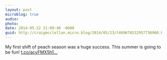 ```yaml
---
layout: post
microblog: true
audio: 
photo: 
date: 2014-05-22 21:09:46 -0600
guid: http://craigmcclellan.micro.blog/2014/05/23/t469676532957736960.html
---
```

My first shift of peach season was a huge success. This summer is going to be fun! [t.co/acyFMX5h1...](http://t.co/acyFMX5h1S)
